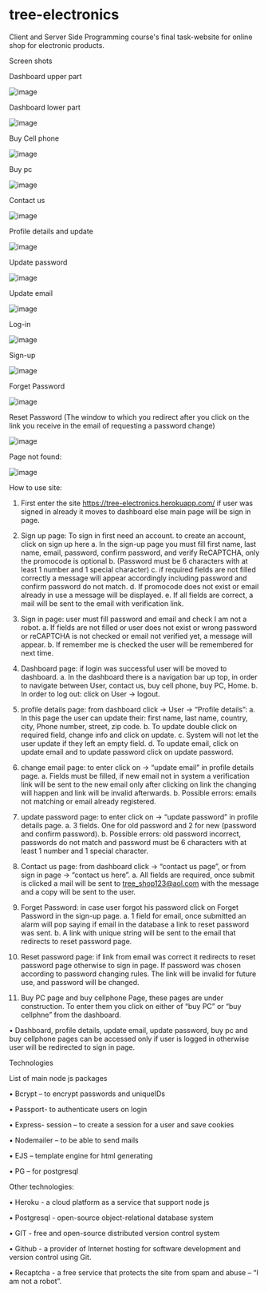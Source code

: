 # tree-electronics
Client and Server Side Programming course's final task-website for online shop for electronic products.

Screen shots

Dashboard upper part

![image](https://user-images.githubusercontent.com/101203030/175356542-65fe3cb0-7d2e-4265-968b-fe307aaaa7c2.png)

Dashboard lower part

![image](https://user-images.githubusercontent.com/101203030/175356563-fa58f365-3f00-4a4d-b82d-669770a8d87f.png)

Buy Cell phone

![image](https://user-images.githubusercontent.com/101203030/175356571-f04d0158-10cf-4844-af57-1f3e8ea241f7.png)

Buy pc

![image](https://user-images.githubusercontent.com/101203030/175356583-1c284240-ef6f-41ec-8f34-3b53613f7a9e.png)

Contact us

![image](https://user-images.githubusercontent.com/101203030/175356598-570d80fa-02a7-47c1-b216-972be2a61827.png)

Profile details and update

![image](https://user-images.githubusercontent.com/101203030/175356609-bf2f46d6-c88e-429c-b24b-a535191dddaf.png)

Update password

![image](https://user-images.githubusercontent.com/101203030/175356624-b3a3ba56-6282-4246-b764-b266447185df.png)

Update email

![image](https://user-images.githubusercontent.com/101203030/175356639-d8e58241-bd9d-4dad-8967-b4a9b55122e2.png)

Log-in

![image](https://user-images.githubusercontent.com/101203030/175356651-a793f0d0-fa0e-4777-95b6-997e57ba43e2.png)

Sign-up

![image](https://user-images.githubusercontent.com/101203030/175356670-c5505959-425e-43de-826f-2f239fe5f0f3.png)

Forget Password

![image](https://user-images.githubusercontent.com/101203030/175356679-f14a2e0e-3599-4210-a9af-a1e777b07c46.png)

Reset Password (The window to which you redirect after you click on the link you receive in the email of requesting a password change)

![image](https://user-images.githubusercontent.com/101203030/175356690-0ceaf920-5ae4-4887-bb92-d5726220e109.png)

Page not found:

![image](https://user-images.githubusercontent.com/101203030/175356699-c176d5bf-f258-48f4-b4bf-81b8efe327b1.png)

How to use site:
1.	First enter the site https://tree-electronics.herokuapp.com/
if user was signed in already it moves to dashboard else main page will be sign in page.
2.	Sign up page: To sign in first need an account. to create an account, click on sign up here
a.	In the sign-up page you must fill first name, last name, email, password, confirm password, and verify ReCAPTCHA, only the promocode is optional 
b.	(Password must be 6 characters with at least 1 number and 1 special character)
c.	if required fields are not filled correctly a message will appear accordingly including password and confirm password do not match.
d.	If promocode does not exist or email already in use a message will be displayed.
e.	If all fields are correct, a mail will be sent to the email with verification link.

3.	Sign in page: user must fill password and email and check I am not a robot.
a.	If fields are not filled or user does not exist or wrong password or reCAPTCHA is not checked or email not verified yet, a message will appear.
b.	If remember me is checked the user will be remembered for next time.

4.	Dashboard page: if login was successful user will be moved to dashboard.
a.	In the dashboard there is a navigation bar up top, in order to navigate between User, contact us, buy cell phone, buy PC, Home.
b.	In order to log out: click on User -> logout.

5.	profile details page: from dashboard click -> User -> “Profile details”:
a.	In this page the user can update their: first name, last name, country, city, Phone number, street, zip code.
b.	To update double click on required field, change info and click on update.
c.	System will not let the user update if they left an empty field.
d.	To update email, click on update email and to update password click on update password.

6.	change email page: to enter click on -> “update email” in profile details page.
a.	Fields must be filled, if new email not in system a verification link will be sent to the new email only after clicking on link the changing will happen and link will be invalid afterwards.
b.	Possible errors: emails not matching or email already registered.

7.	update password page: to enter click on -> “update password” in profile details page.
a.	3 fields. One for old password and 2 for new (password and confirm password).
b.	Possible errors: old password incorrect, passwords do not match and password must be 6 characters with at least 1 number and 1 special character.
8.	Contact us page: from dashboard click -> “contact us page”, or from sign in page -> “contact us here”.
a.	All fields are required, once submit is clicked a mail will be sent to tree_shop123@aol.com with the message and a copy will be sent to the user.
9.	Forget Password: in case user forgot his password click on Forget Password in the sign-up page.
a.	1 field for email, once submitted an alarm will pop saying if email in the database a link to reset password was sent.
b.	A link with unique string will be sent to the email that redirects to reset password page.
10.	Reset password page: if link from email was correct it redirects to reset password page otherwise to sign in page. If password was chosen according to password changing rules. The link will be invalid for future use, and password will be changed.
11.	 Buy PC page and buy cellphone Page, these pages are under construction. To enter them you click on either of “buy PC” or “buy cellphne” from the dashboard.

•	Dashboard, profile details, update email, update password, buy pc and buy cellphone pages can be accessed only if user is logged in otherwise user will be redirected to sign in page.


Technologies

List of main node js packages

•	Bcrypt – to encrypt passwords and uniqueIDs

•	Passport- to authenticate users on login

•	Express- session – to create a session for a user and save cookies

•	Nodemailer – to be able to send mails

•	EJS – template engine for html generating

•	PG – for postgresql

Other technologies:

•	Heroku - a cloud platform as a service that support node js

•	Postgresql - open-source object-relational database system

•	GIT - free and open-source distributed version control system

•	Github - a provider of Internet hosting for software development and version control using Git.

•	Recaptcha - a free service that protects the site from spam and abuse – “I am not a robot”.

